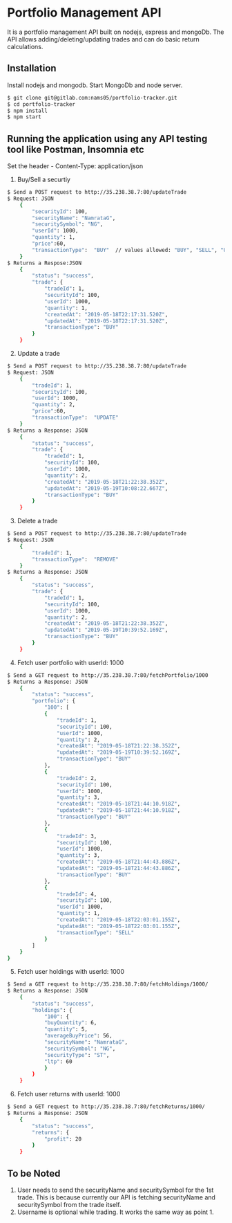 # Portfolio Management API
It is a portfolio management API built on nodejs, express and mongoDb.
The API allows adding/deleting/updating trades and can do basic return calculations.

## Installation
Install nodejs and mongodb. Start MongoDb and node server. 
```sh
$ git clone git@gitlab.com:nams05/portfolio-tracker.git
$ cd portfolio-tracker
$ npm install
$ npm start
```
## Running the application using any API testing tool like Postman, Insomnia etc
Set the header - Content-Type: application/json
1. Buy/Sell a securtiy
```sh
$ Send a POST request to http://35.238.38.7:80/updateTrade
$ Request: JSON
    {
        "securityId": 100,
        "securityName": "NamrataG",
        "securitySymbol": "NG",
        "userId": 1000,
        "quantity": 1,
        "price":60,
        "transactionType":  "BUY"  // values allowed: "BUY", "SELL", "UPDATE", "REMOVE"      
    }
$ Returns a Respose:JSON
    {
        "status": "success",
        "trade": {
            "tradeId": 1,
            "securityId": 100,
            "userId": 1000,
            "quantity": 1,
            "createdAt": "2019-05-18T22:17:31.520Z",
            "updatedAt": "2019-05-18T22:17:31.520Z",
            "transactionType": "BUY"
        }
    }
```
2. Update a trade
```sh
$ Send a POST request to http://35.238.38.7:80/updateTrade
$ Request: JSON
    {
        "tradeId": 1,
        "securityId": 100,
        "userId": 1000,
        "quantity": 2,
        "price":60,
        "transactionType":  "UPDATE"
    }
$ Returns a Response: JSON
    {
        "status": "success",
        "trade": {
            "tradeId": 1,
            "securityId": 100,
            "userId": 1000,
            "quantity": 2,
            "createdAt": "2019-05-18T21:22:38.352Z",
            "updatedAt": "2019-05-19T10:08:22.667Z",
            "transactionType": "BUY"
        }
    }  
```

3. Delete a trade
```sh
$ Send a POST request to http://35.238.38.7:80/updateTrade
$ Request: JSON
    {
        "tradeId": 1,
        "transactionType":  "REMOVE"
    }
$ Returns a Response: JSON
    {
        "status": "success",
        "trade": {
            "tradeId": 1,
            "securityId": 100,
            "userId": 1000,
            "quantity": 2,
            "createdAt": "2019-05-18T21:22:38.352Z",
            "updatedAt": "2019-05-19T10:39:52.169Z",
            "transactionType": "BUY"
        }
    }
```

4. Fetch user portfolio with userId: 1000
```sh
$ Send a GET request to http://35.238.38.7:80/fetchPortfolio/1000
$ Returns a Response: JSON
    {
        "status": "success",
        "portfolio": {
            "100": [
            {
                "tradeId": 1,
                "securityId": 100,
                "userId": 1000,
                "quantity": 2,
                "createdAt": "2019-05-18T21:22:38.352Z",
                "updatedAt": "2019-05-19T10:39:52.169Z",
                "transactionType": "BUY"
            },
            {
                "tradeId": 2,
                "securityId": 100,
                "userId": 1000,
                "quantity": 3,
                "createdAt": "2019-05-18T21:44:10.918Z",
                "updatedAt": "2019-05-18T21:44:10.918Z",
                "transactionType": "BUY"
            },
            {
                "tradeId": 3,
                "securityId": 100,
                "userId": 1000,
                "quantity": 3,
                "createdAt": "2019-05-18T21:44:43.886Z",
                "updatedAt": "2019-05-18T21:44:43.886Z",
                "transactionType": "BUY"
            },
            {
                "tradeId": 4,
                "securityId": 100,
                "userId": 1000,
                "quantity": 1,
                "createdAt": "2019-05-18T22:03:01.155Z",
                "updatedAt": "2019-05-18T22:03:01.155Z",
                "transactionType": "SELL"
            }
        ]
    }
}
```
5. Fetch user holdings with userId: 1000
```sh
$ Send a GET request to http://35.238.38.7:80/fetchHoldings/1000/
$ Returns a Response: JSON
    {
        "status": "success",
        "holdings": {
            "100": {
            "buyQuantity": 6,
            "quantity": 5,
            "averageBuyPrice": 56,
            "securityName": "NamrataG",
            "securitySymbol": "NG",
            "securityType": "ST",
            "ltp": 60
            }
        }
    }
```

6. Fetch user returns with userId: 1000
```sh
$ Send a GET request to http://35.238.38.7:80/fetchReturns/1000/
$ Returns a Response: JSON
    {
        "status": "success",
        "returns": {
            "profit": 20
        }
    }
```

## To be Noted
1. User needs to send the securityName and securitySymbol for the 1st trade. This is because            currently our API is fetching securityName and securitySymbol from the trade itself. 
2. Username is optional while trading. It works the same way as point 1.
